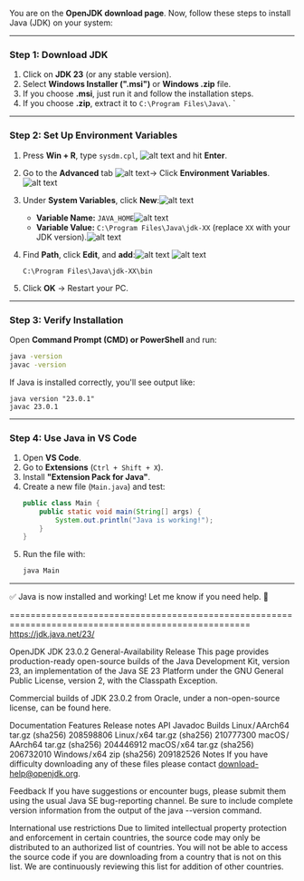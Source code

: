 You are on the **OpenJDK download page**. Now, follow these steps to install Java (JDK) on your system:

---

### **Step 1: Download JDK**
1. Click on **JDK 23** (or any stable version).
2. Select **Windows Installer (".msi")** or **Windows .zip** file.
3. If you choose **.msi**, just run it and follow the installation steps.
4. If you choose **.zip**, extract it to `C:\Program Files\Java\`.
`
---

### **Step 2: Set Up Environment Variables**
1. Press **Win + R**, type `sysdm.cpl`,  ![alt text](sysdmcpl.png) and hit **Enter**.

2. Go to the **Advanced** tab ![alt text](image-3.png)→ Click **Environment Variables**.![alt text](image-4.png)
3. Under **System Variables**, click **New**:![alt text](image-5.png)
   - **Variable Name:** `JAVA_HOME`![alt text](image-6.png)
   - **Variable Value:** `C:\Program Files\Java\jdk-XX` (replace `XX` with your JDK version).![alt text](image-7.png)
4. Find **Path**, click **Edit**, and **add**:![alt text](image-8.png) ![alt text](image-9.png)
   ```
   C:\Program Files\Java\jdk-XX\bin
   ```
5. Click **OK** → Restart your PC.

---

### **Step 3: Verify Installation**
Open **Command Prompt (CMD) or PowerShell** and run:
```sh
java -version
javac -version
```
If Java is installed correctly, you'll see output like:
```
java version "23.0.1"
javac 23.0.1
```

---

### **Step 4: Use Java in VS Code**
1. Open **VS Code**.
2. Go to **Extensions** (`Ctrl + Shift + X`).
3. Install **"Extension Pack for Java"**.
4. Create a new file (`Main.java`) and test:
   ```java
   public class Main {
       public static void main(String[] args) {
           System.out.println("Java is working!");
       }
   }
   ```
5. Run the file with:
   ```sh
   java Main
   ```

---

✅ Java is now installed and working! Let me know if you need help. 🚀

====================================================================================================
https://jdk.java.net/23/

OpenJDK JDK 23.0.2 General-Availability Release
This page provides production-ready open-source builds of the Java Development Kit, version 23, an implementation of the Java SE 23 Platform under the GNU General Public License, version 2, with the Classpath Exception.

Commercial builds of JDK 23.0.2 from Oracle, under a non-open-source license, can be found here.

Documentation
Features
Release notes
API Javadoc
Builds
Linux / AArch64	tar.gz (sha256)	208598806
Linux / x64	tar.gz (sha256)	210777300
macOS / AArch64	tar.gz (sha256)	204446912
macOS / x64	tar.gz (sha256)	206732010
Windows / x64	zip (sha256)	209182526
Notes
If you have difficulty downloading any of these files please contact download-help@openjdk.org.

Feedback
If you have suggestions or encounter bugs, please submit them using the usual Java SE bug-reporting channel. Be sure to include complete version information from the output of the java --version command.

International use restrictions
Due to limited intellectual property protection and enforcement in certain countries, the source code may only be distributed to an authorized list of countries. You will not be able to access the source code if you are downloading from a country that is not on this list. We are continuously reviewing this list for addition of other countries.


